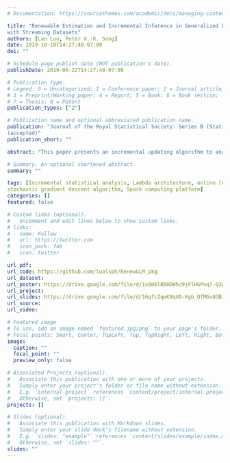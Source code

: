 ```yaml
---
# Documentation: https://sourcethemes.com/academic/docs/managing-content/

title: "Renewable Estimation and Incremental Inference in Generalized Linear Models
with Streaming Datasets"
authors: [Lan Luo, Peter X.-K. Song]
date: 2019-10-18T14:27:48-07:00
doi: ""

# Schedule page publish date (NOT publication's date).
publishDate: 2019-06-22T14:27:48-07:00

# Publication type.
# Legend: 0 = Uncategorized; 1 = Conference paper; 2 = Journal article;
# 3 = Preprint/Working paper; 4 = Report; 5 = Book; 6 = Book section;
# 7 = Thesis; 8 = Patent
publication_types: ["2"]

# Publication name and optional abbreviated publication name.
publication: "Journal of the Royal Statistical Society: Series B (Statistical Methodology) 
(accepted)"
publication_short: ""

abstract: "This paper presents an incremental updating algorithm to analyze streaming datasets using generalized linear models. The proposed method is formulated within a new framework of renewable estimation and incremental inference, in which the estimates are renewed with current data and summary statistics of historical data. We design a new paradigm named as the Rho architecture consisting of two data-processing lay- ers to implement the proposed method. This implementation platform expands the current popular Apache Spark Lambda architecture which enables to accommodate the inference-related statistics and to facilitate sequential updating of estimation and inference. Both estimation consistency and asymptotic normality of the renewable estimator are established, through which the Wald test is utilized for incremental inference. Our methods are examined and illustrated by various numerical examples from both simulation experiments and a real-world data analysis."

# Summary. An optional shortened abstract.
summary: ""

tags: [Incremental statistical analysis, Lambda architecture, online learning, 
stochastic gradient descent algorithm, Spark computing platform]
categories: []
featured: false

# Custom links (optional).
#   Uncomment and edit lines below to show custom links.
# links:
# - name: Follow
#   url: https://twitter.com
#   icon_pack: fab
#   icon: twitter

url_pdf: 
url_code: https://github.com/luolsph/RenewGLM_pkg
url_dataset:
url_poster: https://drive.google.com/file/d/1s9m6lB5HDWhc9jFlHGPnq7-Q3peC5bdh/view?usp=sharing
url_project:
url_slides: https://drive.google.com/file/d/16qfcZqwK8qUD-Kgb_QfMGv8GB3ejxtvi/view?usp=sharing
url_source:
url_video:

# Featured image
# To use, add an image named `featured.jpg/png` to your page's folder. 
# Focal points: Smart, Center, TopLeft, Top, TopRight, Left, Right, BottomLeft, Bottom, BottomRight.
image:
  caption: ""
  focal_point: ""
  preview_only: false

# Associated Projects (optional).
#   Associate this publication with one or more of your projects.
#   Simply enter your project's folder or file name without extension.
#   E.g. `internal-project` references `content/project/internal-project/index.md`.
#   Otherwise, set `projects: []`.
projects: []

# Slides (optional).
#   Associate this publication with Markdown slides.
#   Simply enter your slide deck's filename without extension.
#   E.g. `slides: "example"` references `content/slides/example/index.md`.
#   Otherwise, set `slides: ""`.
slides: ""
---
```

